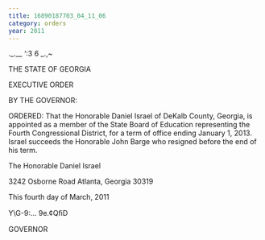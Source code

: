 ```yaml
---
title: 16890187703_04_11_06
category: orders
year: 2011
---
```

 

._.__ ‘:3 6 _.,~

THE STATE OF GEORGIA

EXECUTIVE ORDER

BY THE GOVERNOR:

ORDERED: That the Honorable Daniel Israel of DeKalb County, Georgia, is
appointed as a member of the State Board of Education
representing the Fourth Congressional District, for a term of office
ending January 1, 2013. Israel succeeds the Honorable John Barge
who resigned before the end of his term.

The Honorable Daniel Israel

3242 Osborne Road
Atlanta, Georgia 30319

This fourth day of March, 2011

Y\G-9:... 9e.¢QﬁD

GOVERNOR

